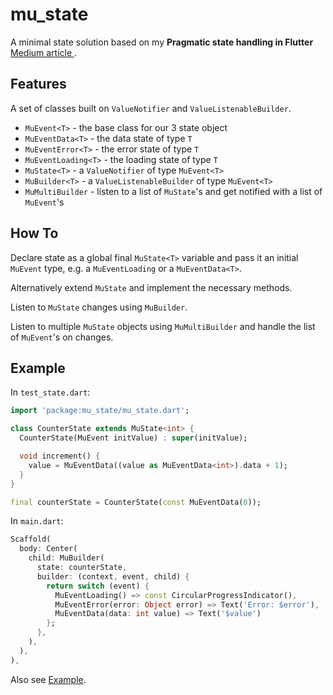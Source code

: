 # mu_state

A minimal state solution based on my **Pragmatic state handling in Flutter** [Medium article ](https://medium.com/@erlendf/pragmatic-state-handling-in-flutter-d8c9bf5d7d2).

## Features

A set of classes built on `ValueNotifier` and `ValueListenableBuilder`. 

- `MuEvent<T>` - the base class for our 3 state object
- `MuEventData<T>` - the data state of type `T`
- `MuEventError<T>` - the error state of type `T`
- `MuEventLoading<T>` - the loading state of type `T`
- `MuState<T>` - a `ValueNotifier` of type `MuEvent<T>`
- `MuBuilder<T>` - a `ValueListenableBuilder` of type `MuEvent<T>`
- `MuMultiBuilder` - listen to a list of `MuState`'s and get notified with a list of `MuEvent`'s 

## How To

Declare state as a global final `MuState<T>` variable and pass it an initial `MuEvent`
type, e.g. a `MuEventLoading` or a `MuEventData<T>`.

Alternatively extend `MuState` and implement the necessary methods.

Listen to `MuState` changes using `MuBuilder`.

Listen to multiple `MuState` objects using `MuMultiBuilder` and handle the list 
of `MuEvent`'s on changes.

## Example

In `test_state.dart`:

```Dart
import 'package:mu_state/mu_state.dart';

class CounterState extends MuState<int> {
  CounterState(MuEvent initValue) : super(initValue);

  void increment() {
    value = MuEventData((value as MuEventData<int>).data + 1);
  }
}

final counterState = CounterState(const MuEventData(0));
```

In `main.dart`:

```Dart
Scaffold(
  body: Center(
    child: MuBuilder(
      state: counterState,
      builder: (context, event, child) {
        return switch (event) {
          MuEventLoading() => const CircularProgressIndicator(),
          MuEventError(error: Object error) => Text('Error: $error'),
          MuEventData(data: int value) => Text('$value')
        };
      },
    ),
  ),
),
```

Also see [Example](./example/).